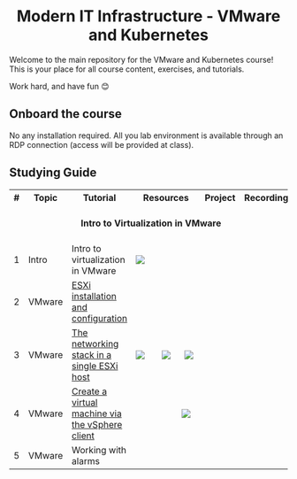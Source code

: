 <div align="center">

# Modern IT Infrastructure - VMware and Kubernetes


</div>

Welcome to the main repository for the VMware and Kubernetes course!
This is your place for all course content, exercises, and tutorials.

Work hard, and have fun 😊


## Onboard the course 

No any installation required. 
All you lab environment is available through an RDP connection (access will be provided at class).


## Studying Guide

<table width="100%">
<tr><th>#</th><th>Topic</th><th>Tutorial</th><th colspan="3">&nbsp;&nbsp;&nbsp;Resources&nbsp;&nbsp;&nbsp;</th><th>Project</th><th>Recording</th></tr>

<tr>
 <td align="center" colspan="8"><br><b>Intro to Virtualization in VMware</b><br><br></td>
</tr>

<tr>
 <td>1</td>
 <td>Intro</td>
 <td>Intro to virtualization in VMware</td>
 <td><a target="_blank" href="https://exit-zero-academy.github.io/DevOpsTheHardWayAssets/slides/vmware_virtualization_intro.html"><img src="https://exit-zero-academy.github.io/DevOpsTheHardWayAssets/img/slides.png" /></a></td>
 <td></td>
 <td></td>
 <td></td>
 <td></td>
</tr>	

<tr>
 <td>2</td>
 <td>VMware</td>
 <td><a href="tutorials/esxi_intro.md">ESXi installation and configuration</a></td>
 <td></td>
 <td></td>
 <td></td>
 <td></td>
 <td></td>
</tr>

<tr>
 <td>3</td>
 <td>VMware</td>
 <td><a href="tutorials/esxi_networking.md">The networking stack in a single ESXi host</a></td>
 <td><a target="_blank" href="https://exit-zero-academy.github.io/DevOpsTheHardWayAssets/slides/esxi_networking.html"><img src="https://exit-zero-academy.github.io/DevOpsTheHardWayAssets/img/slides.png" /></a></td>
 <td align="center"><a target="_blank" href="https://exit-zero-academy.github.io/DevOpsTheHardWayAssets/multichoice-questions/vmwre_esxi_intro.html"><img src="https://exit-zero-academy.github.io/DevOpsTheHardWayAssets/img/qm.png" /></a></td>
 <td align="center"><a href="tutorials/esxi_networking.md#exercises"><img src="https://exit-zero-academy.github.io/DevOpsTheHardWayAssets/img/pen.png" /></a></td>
 <td></td>
 <td></td>
</tr>

<tr>
 <td>4</td>
 <td>VMware</td>
 <td><a href="tutorials/vcenter_intro.md">Create a virtual machine via the vSphere client</a></td>
 <td></td>
 <td></td>
 <td><a href="tutorials/vcenter_intro.md#exercises"><img src="https://exit-zero-academy.github.io/DevOpsTheHardWayAssets/img/pen.png" /></a></td>
 <td></td>
 <td></td>
</tr>

<tr>
 <td>5</td>
 <td>VMware</td>
 <td>Working with alarms</td>
 <td></td>
 <td></td>
 <td></td>
 <td></td>
 <td></td>
</tr>


</table>
